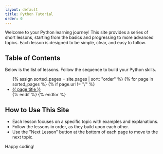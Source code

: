 ```yaml
---
layout: default
title: Python Tutorial
order: 0
---
```


Welcome to your Python learning journey! This site provides a series of short lessons, starting from the basics and progressing to more advanced topics. Each lesson is designed to be simple, clear, and easy to follow.

## Table of Contents

Below is the list of lessons. Follow the sequence to build your Python skills.

<ul>
  {% assign sorted_pages = site.pages | sort: "order" %}
  {% for page in sorted_pages %}
  {% if page.url != "/" %}
  <li><a href="{{ page.url }}">{{ page.title }}</a></li>
  {% endif %}
  {% endfor %}
</ul>

## How to Use This Site
- Each lesson focuses on a specific topic with examples and explanations.
- Follow the lessons in order, as they build upon each other.
- Use the "Next Lesson" button at the bottom of each page to move to the next topic.

Happy coding!
